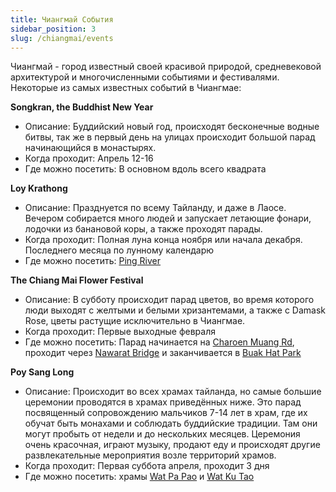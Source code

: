 ```yaml
---
title: Чиангмай События
sidebar_position: 3
slug: /chiangmai/events
---
```


Чиангмай - город известный своей красивой природой, средневековой архитектурой и многочисленными событиями и фестивалями. Некоторые из самых известных событий в Чиангмае:

**Songkran, the Buddhist New Year**
- Описание: Буддийский новый год, происходят бесконечные водные битвы, так же в первый день на улицах происходит большой парад начинающийся в монастырях.
- Когда проходит: Апрель 12-16
- Где можно посетить: В основном вдоль всего квадрата


**Loy Krathong**
- Описание: Празднуется по всему Тайланду, и даже в Лаосе. Вечером собирается много людей и запускает летающие фонари, лодочки из банановой коры, а также проходят парады. 
- Когда проходит: Полная луна конца ноября или начала декабря. Последнего месяца по лунному календарю
- Где можно посетить: [Ping River](https://goo.gl/maps/fwbDHiHabZqutxg77)


**The Chiang Mai Flower Festival**
- Описание: В субботу происходит парад цветов, во время которого люди выходят с желтыми и белыми хризантемами, а также с Damask Rose, цветы растущие исключительно в Чиангмае.
- Когда проходит: Первые выходные февраля
- Где можно посетить: Парад начинается на [Charoen Muang Rd](https://goo.gl/maps/RkXgQbtiLvs6xGMi8), проходит через [Nawarat Bridge](https://goo.gl/maps/rDYVpuqq5vmMTXBg8) и заканчивается в [Buak Hat Park](https://goo.gl/maps/usHHdpTmh4bo3ysAA)


**Poy Sang Long**
- Описание: Происходит во всех храмах тайланда, но самые большие церемонии проводятся в храмах приведённых ниже. Это парад посвященный сопровождению мальчиков 7-14 лет в храм, где их обучат быть монахами и соблюдать буддийские традиции. Там они могут пробыть от недели и до нескольких месяцев. Церемония очень красочная, играют музыку, продают еду и происходят другие развлекательные мероприятия возле территорий храмов.
- Когда проходит: Первая суббота апреля, проходит 3 дня
- Где можно посетить: храмы [Wat Pa Pao](https://goo.gl/maps/WG3ZLNHosU1Ardf5A) и [Wat Ku Tao](https://goo.gl/maps/nZa2HwsDeTAg4gSQ6)